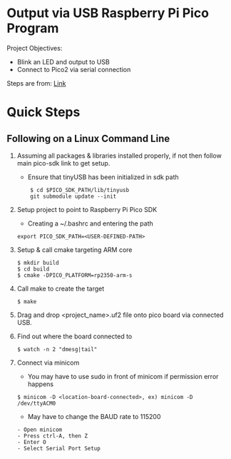 # Output via USB Raspberry Pi Pico Program

Project Objectives:
- Blink an LED and output to USB
- Connect to Pico2 via serial connection

Steps are from: [Link](https://github.com/raspberrypi/pico-sdk/tree/master)

# Quick Steps

## Following on a Linux Command Line
1. Assuming all packages & libraries installed properly, if not then follow main pico-sdk link to get setup.

    * Ensure that tinyUSB has been initialized in sdk path
    ```
        $ cd $PICO_SDK_PATH/lib/tinyusb
        git submodule update --init
    ```

2. Setup project to point to Raspberry Pi Pico SDK
    * Creating a ~/.bashrc and entering the path
    ```
    export PICO_SDK_PATH=<USER-DEFINED-PATH>
    ```

3. Setup & call cmake targeting ARM core
    ```
    $ mkdir build
    $ cd build
    $ cmake -DPICO_PLATFORM=rp2350-arm-s
    ```

4. Call make to create the target
    ```
    $ make
    ```

5. Drag and drop <project_name>.uf2 file onto pico board via connected USB.

6. Find out where the board connected to
    ```
    $ watch -n 2 "dmesg|tail"
    ```

7. Connect via minicom
    * You may have to use sudo in front of minicom if permission error happens
    ```
    $ minicom -D <location-board-connected>, ex) minicom -D /dev/ttyACM0 
    ```

    * May have to change the BAUD rate to 115200
    ```
    - Open minicom
    - Press ctrl-A, then Z
    - Enter O
    - Select Serial Port Setup  
    ```

